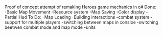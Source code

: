 Proof of concept attempt of remaking Heroes game mechanics in c# 
Done:
-Basic Map Movement
-Resource system
-Map Saving
-Color display 
-Partial Hud
To Do:
-Map Loading
-Building interactions
-combat system
-support for multiple players
-switching between maps in consloe
-switching beetwen combat mode and map mode
-units

